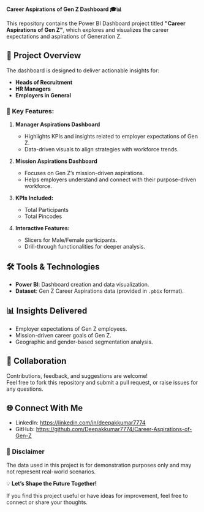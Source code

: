 **Career Aspirations of Gen Z Dashboard 🎓📊**  

This repository contains the Power BI Dashboard project titled **"Career Aspirations of Gen Z"**, which explores and visualizes the career expectations and aspirations of Generation Z.  

## 🌟 Project Overview  

The dashboard is designed to deliver actionable insights for:  
- **Heads of Recruitment**  
- **HR Managers**  
- **Employers in General**  


### 🚀 Key Features:  

1. **Manager Aspirations Dashboard**  
   - Highlights KPIs and insights related to employer expectations of Gen Z.  
   - Data-driven visuals to align strategies with workforce trends.  

2. **Mission Aspirations Dashboard**  
   - Focuses on Gen Z’s mission-driven aspirations.  
   - Helps employers understand and connect with their purpose-driven workforce.  

3. **KPIs Included:**  
   - Total Participants  
   - Total Pincodes  

4. **Interactive Features:**  
   - Slicers for Male/Female participants.  
   - Drill-through functionalities for deeper analysis.  


## 🛠️ Tools & Technologies  

- **Power BI**: Dashboard creation and data visualization.  
- **Dataset**: Gen Z Career Aspirations data (provided in `.pbix` format).  



## 📊 Insights Delivered  

- Employer expectations of Gen Z employees.  
- Mission-driven career goals of Gen Z.  
- Geographic and gender-based segmentation analysis.  



## 🤝 Collaboration  
Contributions, feedback, and suggestions are welcome!  
Feel free to fork this repository and submit a pull request, or raise issues for any questions.  



## 🌐 Connect With Me  

- LinkedIn: https://linkedin.com/in/deepakkumar7774
- GitHub: https://github.com/Deepakkumar7774/Career-Aspirations-of-Gen-Z



### 📌 Disclaimer  

The data used in this project is for demonstration purposes only and may not represent real-world scenarios.  


💡 **Let’s Shape the Future Together!**  

If you find this project useful or have ideas for improvement, feel free to connect or share your thoughts.  

